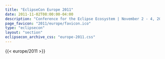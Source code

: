 ```yaml
---
title: "EclipseCon Europe 2011"
date: 2011-11-02T08:00:00-04:00
description: "Conference for the Eclipse Ecosystem | November 2 - 4, 2011 | LUDWIGSBURG, GERMANY"
page_favicon: "2011/europe/favicon.ico"
type: "eclipsecon"
layout: "section"
eclipsecon_archive_css: "europe-2011.css"
---
```


{{< europe/2011 >}}